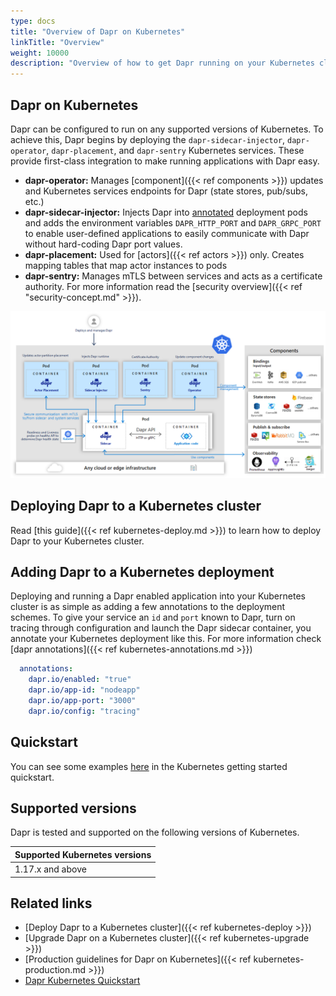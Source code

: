 ```yaml
---
type: docs
title: "Overview of Dapr on Kubernetes"
linkTitle: "Overview"
weight: 10000
description: "Overview of how to get Dapr running on your Kubernetes cluster"
---
```


## Dapr on Kubernetes

Dapr can be configured to run on any supported versions of Kubernetes. To achieve this, Dapr begins by deploying the `dapr-sidecar-injector`, `dapr-operator`, `dapr-placement`, and `dapr-sentry` Kubernetes services. These provide first-class integration to make running applications with Dapr easy.
- **dapr-operator:** Manages [component]({{< ref components >}}) updates and Kubernetes services endpoints for Dapr (state stores, pub/subs, etc.)
- **dapr-sidecar-injector:** Injects Dapr into [annotated](#adding-dapr-to-a-kubernetes-deployment) deployment pods and adds the environment variables `DAPR_HTTP_PORT` and `DAPR_GRPC_PORT` to enable user-defined applications to easily communicate with Dapr without hard-coding Dapr port values.
- **dapr-placement:** Used for [actors]({{< ref actors >}}) only. Creates mapping tables that map actor instances to pods
- **dapr-sentry:** Manages mTLS between services and acts as a certificate authority. For more information read the [security overview]({{< ref "security-concept.md" >}}).

<img src="/images/overview_kubernetes.png" width=800>

## Deploying Dapr to a Kubernetes cluster

Read [this guide]({{< ref kubernetes-deploy.md >}}) to learn how to deploy Dapr to your Kubernetes cluster.

## Adding Dapr to a Kubernetes deployment

Deploying and running a Dapr enabled application into your Kubernetes cluster is as simple as adding a few annotations to the deployment schemes. To give your service an `id` and `port` known to Dapr, turn on tracing through configuration and launch the Dapr sidecar container, you annotate your Kubernetes deployment like this. For more information check  [dapr annotations]({{< ref kubernetes-annotations.md >}})

```yml
  annotations:
    dapr.io/enabled: "true"
    dapr.io/app-id: "nodeapp"
    dapr.io/app-port: "3000"
    dapr.io/config: "tracing"
```

## Quickstart

You can see some examples [here](https://github.com/dapr/quickstarts/tree/master/hello-kubernetes) in the Kubernetes getting started quickstart.

## Supported versions
Dapr is tested and supported on the following versions of Kubernetes.

| Supported Kubernetes versions    |
|-----------------------|
| 1.17.x and above        |


## Related links

- [Deploy Dapr to a Kubernetes cluster]({{< ref kubernetes-deploy >}})
- [Upgrade Dapr on a Kubernetes cluster]({{< ref kubernetes-upgrade >}})
- [Production guidelines for Dapr on Kubernetes]({{< ref kubernetes-production.md >}})
- [Dapr Kubernetes Quickstart](https://github.com/dapr/quickstarts/tree/master/hello-kubernetes)
